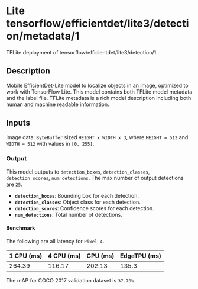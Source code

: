# Lite tensorflow/efficientdet/lite3/detection/metadata/1

TFLite deployment of tensorflow/efficientdet/lite3/detection/1.

<!-- asset-path: internal -->
<!-- parent-model: tensorflow/efficientdet/lite3/detection/1 -->
<!-- interactive-model-name: tflite_object_detector -->

## Description

Mobile EfficientDet-Lite model to localize objects in an image, optimized to
work with TensorFlow Lite. This model contains both TFLite model metadata and
the label file. TFLite metadata is a rich model description including both human
and machine readable information.

## Inputs

Image data: `ByteBuffer` sized `HEIGHT x WIDTH x 3`, where `HEIGHT = 512` and
`WIDTH = 512` with values in `[0, 255]`.

### Output

This model outputs to `detection_boxes`, `detection_classes`,
`detection_scores`, `num_detections`. The max number of output detections are
`25`.

*   **`detection_boxes`**: Bounding box for each detection.
*   **`detection_classes`**: Object class for each detection.
*   **`detection_scores`**: Confidence scores for each detection.
*   **`num_detections`**: Total number of detections.

#### Benchmark

The following are all latency for `Pixel 4`.

1 CPU (ms) | 4 CPU (ms) | GPU (ms) | EdgeTPU (ms)
---------- | ---------- | -------- | ------------
264.39     | 116.17     | 202.13   | 135.3

The mAP for COCO 2017 validation dataset is `37.70%`.
